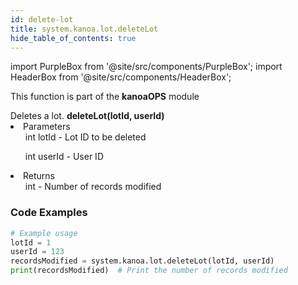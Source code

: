 ```yaml
---
id: delete-lot
title: system.kanoa.lot.deleteLot
hide_table_of_contents: true
---
```


import PurpleBox from '@site/src/components/PurpleBox';
import HeaderBox from '@site/src/components/HeaderBox';

<PurpleBox>This function is part of the <b>kanoaOPS</b> module</PurpleBox>

<HeaderBox header="Description">
  Deletes a lot.
</HeaderBox>

<HeaderBox header="Syntax">
  <b>deleteLot(lotId, userId)</b>
    <li>Parameters <br />
      <ul>int lotId - Lot ID to be deleted</ul>
      <ul>int userId - User ID</ul>
    </li>
    <li>Returns <br />
      <ul>int - Number of records modified</ul>
    </li>
</HeaderBox>

### Code Examples

```python
# Example usage
lotId = 1
userId = 123
recordsModified = system.kanoa.lot.deleteLot(lotId, userId)
print(recordsModified)  # Print the number of records modified

